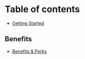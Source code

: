 # Table of contents

* [Getting Started](README.md)

## Benefits

* [Benefits & Perks](benefits/benefits-and-perks.md)

